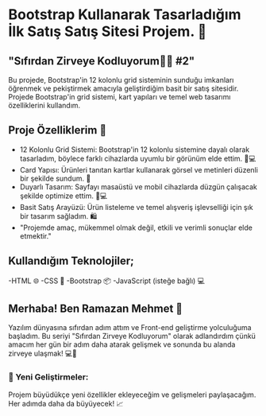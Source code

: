 # Bootstrap Kullanarak Tasarladığım İlk Satış Satış Sitesi Projem. 🚀
## "Sıfırdan Zirveye Kodluyorum👩‍💻 #2"
Bu projede, Bootstrap'in 12 kolonlu grid sisteminin sunduğu imkanları öğrenmek ve pekiştirmek amacıyla geliştirdiğim basit bir satış sitesidir.   
Projede Bootstrap'in grid sistemi, kart yapıları ve temel web tasarımı özelliklerini kullandım.  

## Proje Özelliklerim 🔧
- 12 Kolonlu Grid Sistemi: Bootstrap'in 12 kolonlu sistemine dayalı olarak tasarladım, böylece farklı cihazlarda uyumlu bir görünüm elde ettim. 📱💻
- Card Yapısı: Ürünleri tanıtan kartlar kullanarak görsel ve metinleri düzenli bir şekilde sundum. 🛒
- Duyarlı Tasarım: Sayfayı masaüstü ve mobil cihazlarda düzgün çalışacak şekilde optimize ettim. 📱💻
- Basit Satış Arayüzü: Ürün listeleme ve temel alışveriş işlevselliği için şık bir tasarım sağladım. 🛍️
- "Projemde amaç, mükemmel olmak değil, etkili ve verimli sonuçlar elde etmektir."

## Kullandığım Teknolojiler;
-HTML 🌐
-CSS 🎨
-Bootstrap 📦
-JavaScript (isteğe bağlı) 💻

## Merhaba! Ben Ramazan Mehmet 👋
Yazılım dünyasına sıfırdan adım attım ve Front-end geliştirme yolculuğuma başladım. Bu seriyi "Sıfırdan Zirveye Kodluyorum" olarak adlandırdım çünkü amacım her gün bir adım daha atarak gelişmek ve sonunda bu alanda zirveye ulaşmak! 💻🚀
### 🔧 Yeni Geliştirmeler: 
Projem büyüdükçe yeni özellikler ekleyeceğim ve gelişmeleri paylaşacağım. Her adımda daha da büyüyecek! 📈
